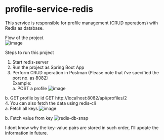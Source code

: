 # profile-service-redis

This service is responsible for profile management (CRUD operations) with Redis as database.<br/>

Flow of the project<br/>
![image](https://user-images.githubusercontent.com/37982804/151365118-d119fee9-8c4e-43d2-afe9-74f6cc62b394.png)
<br/>

Steps to run this project<br/>
1. Start redis-server<br/>
2. Run the project as Spring Boot App<br/>
3. Perform CRUD operation in Postman (Please note that i've specified the port no. as 8082)<br/>
Example:<br/>
a. POST a profile
![image](https://user-images.githubusercontent.com/37982804/151351745-46ab4879-2d50-4762-af3c-dd403f0d6b09.png)

b. GET profile by id
GET http://localhost:8082/api/profiles/2
<br/>
4. You can also fetch the data using redis-cli<br/>
a. Fetch all keys
![image](https://user-images.githubusercontent.com/37982804/151352418-73842fae-b938-42c0-9eac-30291c5bbf04.png)

b. Fetch value from key
![redis-db-snap](https://user-images.githubusercontent.com/37982804/151353914-a72049f2-ce73-4e3b-8b80-677591005c14.png)

I dont know why the key-value pairs are stored in such order, I'll update the information in future.
<br/>
